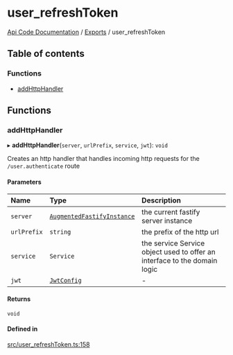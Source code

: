 # user\_refreshToken
 
[Api Code Documentation](../README.md) / [Exports](../modules.md) / user\_refreshToken

## Table of contents

### Functions

- [addHttpHandler](user_refreshToken.md#addhttphandler)

## Functions

### addHttpHandler

▸ **addHttpHandler**(`server`, `urlPrefix`, `service`, `jwt`): `void`

Creates an http handler that handles incoming http requests for the `/user.authenticate` route

#### Parameters

| Name | Type | Description |
| :------ | :------ | :------ |
| `server` | [`AugmentedFastifyInstance`](../interfaces/types.AugmentedFastifyInstance.md) | the current fastify server instance |
| `urlPrefix` | `string` | the prefix of the http url |
| `service` | `Service` | the service Service object used to offer an interface to the domain logic |
| `jwt` | [`JwtConfig`](../interfaces/config.JwtConfig.md) | - |

#### Returns

`void`

#### Defined in

[src/user_refreshToken.ts:158](https://github.com/openkfw/TruBudget/blob/90402cb/api/src/user_refreshToken.ts#L158)
